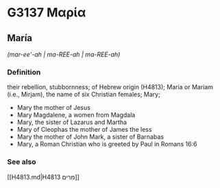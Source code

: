 # G3137 Μαρία

## María

_(mar-ee'-ah | ma-REE-ah | ma-REE-ah)_

### Definition

their rebellion, stubbornness; of Hebrew origin (H4813); Maria or Mariam (i.e., Mirjam), the name of six Christian females; Mary; 

- Mary the mother of Jesus
- Mary Magdalene, a women from Magdala
- Mary, the sister of Lazarus and Martha
- Mary of Cleophas the mother of James the less
- Mary the mother of John Mark, a sister of Barnabas
- Mary, a Roman Christian who is greeted by Paul in Romans 16:6

### See also

[[H4813.md|H4813 מרים]]
